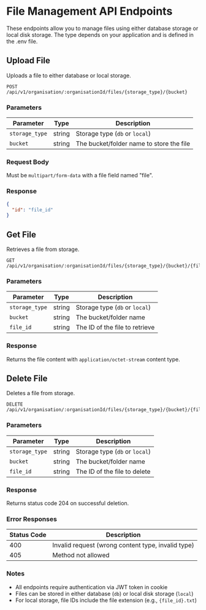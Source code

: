 # File Management API Endpoints

These endpoints allow you to manage files using either database storage or local disk storage.
The type depends on your application and is defined in the .env file.

## Upload File

Uploads a file to either database or local storage.

```http
POST /api/v1/organisation/:organisationId/files/{storage_type}/{bucket}
```

### Parameters

| Parameter      | Type   | Description                              |
| -------------- | ------ | ---------------------------------------- |
| `storage_type` | string | Storage type (`db` or `local`)           |
| `bucket`       | string | The bucket/folder name to store the file |

### Request Body

Must be `multipart/form-data` with a file field named "file".

### Response

```json
{
  "id": "file_id"
}
```

## Get File

Retrieves a file from storage.

```http
GET /api/v1/organisation/:organisationId/files/{storage_type}/{bucket}/{file_id}
```

### Parameters

| Parameter      | Type   | Description                    |
| -------------- | ------ | ------------------------------ |
| `storage_type` | string | Storage type (`db` or `local`) |
| `bucket`       | string | The bucket/folder name         |
| `file_id`      | string | The ID of the file to retrieve |

### Response

Returns the file content with `application/octet-stream` content type.

## Delete File

Deletes a file from storage.

```http
DELETE /api/v1/organisation/:organisationId/files/{storage_type}/{bucket}/{file_id}
```

### Parameters

| Parameter      | Type   | Description                    |
| -------------- | ------ | ------------------------------ |
| `storage_type` | string | Storage type (`db` or `local`) |
| `bucket`       | string | The bucket/folder name         |
| `file_id`      | string | The ID of the file to delete   |

### Response

Returns status code 204 on successful deletion.

### Error Responses

| Status Code | Description                                        |
| ----------- | -------------------------------------------------- |
| 400         | Invalid request (wrong content type, invalid type) |
| 405         | Method not allowed                                 |

### Notes

- All endpoints require authentication via JWT token in cookie
- Files can be stored in either database (`db`) or local disk storage (`local`)
- For local storage, file IDs include the file extension (e.g., `{file_id}.txt`)
